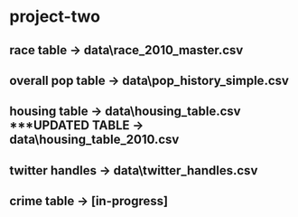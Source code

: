 # project-two

## race table -> data\race_2010_master.csv
## overall pop table -> data\pop_history_simple.csv
## housing table -> data\housing_table.csv ***UPDATED TABLE -> data\housing_table_2010.csv 
## twitter handles -> data\twitter_handles.csv
## crime table -> [in-progress]